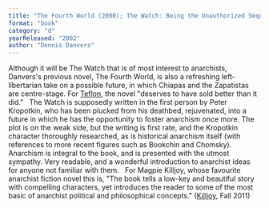 ```yaml
---
title: "The Fourth World (2000); The Watch: Being the Unauthorized Sequel to Peter A. Kropotkin's Memoirs of a Revolutionist—as Imparted to Dennis Danvers by Anchee Mahur, Traveler from a Distant Future; or, A Science Fiction Novel"
format: "book"
category: "d"
yearReleased: "2002"
author: "Dennis Danvers"
---
```

Although it will be The Watch that is of  most interest to anarchists, Danvers's previous novel, The Fourth  World, is also a refreshing left-libertarian take on a possible  future, in which Chiapas and the Zapatistas are centre-stage. For <a href="http://seesharppress.wordpress.com/2013/10/24/anarchist-science-fiction-favorite-novels/"> Teflon</a>, the novel "deserves to have sold better than it did."
 
The Watch is supposedly written in  the first person by Peter Kropotkin, who has been plucked from his deathbed,  rejuvenated, into a future in which he has the opportunity to foster  anarchism once more. The plot is on the weak side, but the writing is first  rate, and the Kropotkin character thoroughly researched, as is historical  anarchism itself (with references to more recent figures such as Bookchin and  Chomsky). Anarchism is integral to the book, and is presented with the utmost  sympathy. Very readable, and a wonderful introduction to anarchist ideas for  anyone not familiar with them.
 
For Magpie Killjoy, whose  favourite anarchist fiction novel this is, "The book tells a low-key and  beautiful story with compelling characters, yet introduces the reader to  some of the most basic of anarchist political and philosophical  concepts." (<a href="http://news.infoshop.org/article.php?story=2011678a-fiction">Killjoy</a>,  Fall 2011)
 